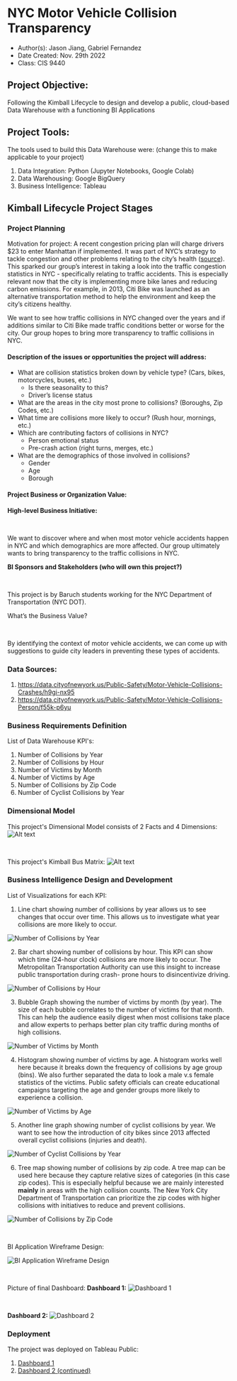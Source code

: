 # NYC Motor Vehicle Collision Transparency
- Author(s): Jason Jiang, Gabriel Fernandez
- Date Created: Nov. 29th 2022
- Class: CIS 9440

## Project Objective: 
Following the Kimball Lifecycle to design and develop a public, cloud-based Data Warehouse with a functioning BI Applications

## Project Tools:
The tools used to build this Data Warehouse were: (change this to make applicable to your project)
1. Data Integration: Python (Jupyter Notebooks, Google Colab)
2. Data Warehousing: Google BigQuery
3. Business Intelligence: Tableau

## Kimball Lifecycle Project Stages

### Project Planning
Motivation for project:
A recent congestion pricing plan will charge drivers $23 to enter Manhattan if implemented. It was part of NYC’s strategy to tackle congestion and other problems relating to the city’s health ([source](https://www.nytimes.com/2022/08/18/nyregion/nyc-congestion-pricing-manhattan.html)). This sparked our group’s interest in taking a look into the traffic congestion statistics in NYC - specifically relating to traffic accidents. This is especially relevant now that the city is implementing more bike lanes and reducing carbon emissions. For example, in 2013, Citi Bike was launched as an alternative transportation method to help the environment and keep the city’s citizens healthy. 

We want to see how traffic collisions in NYC changed over the years and if additions similar to Citi Bike made traffic conditions better or worse for the city. Our group hopes to bring more transparency to traffic collisions in NYC.

#### Description of the issues or opportunities the project will address:
- What are collision statistics broken down by vehicle type? (Cars, bikes, motorcycles, buses, etc.)
    - Is there seasonality to this? 
    - Driver’s license status
- What are the areas in the city most prone to collisions? (Boroughs, Zip Codes, etc.)
- What time are collisions more likely to occur? (Rush hour, mornings, etc.)
- Which are contributing factors of collisions in NYC?
    - Person emotional status
    - Pre-crash action (right turns, merges, etc.)
- What are the demographics of those involved in collisions?
    - Gender
    - Age
    - Borough 

#### Project Business or Organization Value:
<b>High-level Business Initiative:</b>
<p>&nbsp;</p>
We want to discover where and when most motor vehicle accidents happen in NYC and which demographics are more affected. Our group ultimately wants to bring transparency to the traffic collisions in NYC.

<b>BI Sponsors and Stakeholders (who will own this project?)</b>
<p>&nbsp;</p>
This project is by Baruch students working for the NYC Department of Transportation (NYC DOT).

</b>What’s the Business Value?</b>
<p>&nbsp;</p>
By identifying the context of motor vehicle accidents, we can come up with suggestions to guide city leaders in preventing these types of accidents.


### Data Sources:
1. https://data.cityofnewyork.us/Public-Safety/Motor-Vehicle-Collisions-Crashes/h9gi-nx95
2. https://data.cityofnewyork.us/Public-Safety/Motor-Vehicle-Collisions-Person/f55k-p6yu

### Business Requirements Definition
List of Data Warehouse KPI's:
1. Number of Collisions by Year
2. Number of Collisions by Hour
3. Number of Victims by Month
4. Number of Victims by Age
5. Number of Collisions by Zip Code
6. Number of Cyclist Collisions by Year

### Dimensional Model
This project's Dimensional Model consists of 2 Facts and 4 Dimensions:
![Alt text](images/dimensional_model.png)

<p>&nbsp;</p>

This project's Kimball Bus Matrix:
![Alt text](images/bus_matrix.png)

### Business Intelligence Design and Development
List of Visualizations for each KPI:
1. Line chart showing number of collisions by year allows us to see changes that occur over time. This allows us to investigate what year collisions are more likely to occur.

![Number of Collisions by Year](images/graphs/number_of_collisions_by_year.png)

2. Bar chart showing number of collisions by hour. This KPI can show which time (24-hour clock) collisions are more likely to occur. The Metropolitan Transportation Authority can use this insight to increase public transportation during crash- prone hours to disincentivize driving.

![Number of Collisions by Hour](images/graphs/number_of_collisions_by_hour.png)

3. Bubble Graph showing the number of victims by month (by year). The size of each bubble correlates to the number of victims for that month. This can help the audience easily digest when most collisions take place and allow experts to perhaps better plan city traffic during months of high collisions.

![Number of Victims by Month](images/graphs/number_of_victims_by_month.png)

4. Histogram showing number of victims by age. A histogram works well here because it breaks down the frequency of collisions by age group (bins). We also further separated the data to look a male v.s female statistics of the victims. Public safety officials can create educational campaigns targeting the age and gender groups more likely to experience a collision.

![Number of Victims by Age](images/graphs/number_of_victims_by_age.png)

5. Another line graph showing number of cyclist collisions by year. We want to see how the introduction of city bikes since 2013 affected overall cyclist collisions (injuries and death).

![Number of Cyclist Collisions by Year](images/graphs/number_of_cyclist_collisions_by_year.png)

6. Tree map showing number of collisions by zip code. A tree map can be used here because they capture relative sizes of categories (in this case zip codes). This is especially helpful because we are mainly interested <b>mainly</b> in areas with the high collision counts. The New York City Department of Transportation can prioritize the zip codes with higher collisions with initiatives to reduce and prevent collisions.

![Number of Collisions by Zip Code](images/graphs/number_of_collisions_by_zip_code.png)

<p>&nbsp;</p>

BI Application Wireframe Design:

![BI Application Wireframe Design](images/wireframe_design.png)

<p>&nbsp;</p>

Picture of final Dashboard:
<b>Dashboard 1:</b>
![Dashboard 1](images/dashboard1.png)

<p>&nbsp;</p>

<b>Dashboard 2:</b>
![Dashboard 2](images/dashboard2.png)

### Deployment
The project was deployed on Tableau Public:
1. [Dashboard 1](https://public.tableau.com/app/profile/jason.jiang4864/viz/NYCMotorVehicleCollisionTransparency/Dashboard?publish=yes)
2. [Dashboard 2 (continued)](https://public.tableau.com/app/profile/jason.jiang4864/viz/NYCMotorVehicleCollisionTransparencycontinued/Dashboard2?publish=yes)